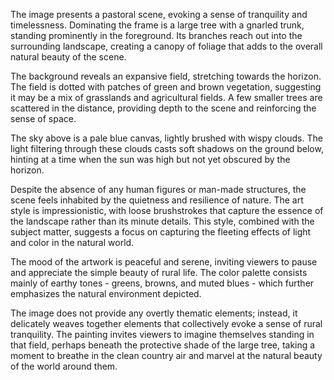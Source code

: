  The image presents a pastoral scene, evoking a sense of tranquility and timelessness. Dominating the frame is a large tree with a gnarled trunk, standing prominently in the foreground. Its branches reach out into the surrounding landscape, creating a canopy of foliage that adds to the overall natural beauty of the scene.

The background reveals an expansive field, stretching towards the horizon. The field is dotted with patches of green and brown vegetation, suggesting it may be a mix of grasslands and agricultural fields. A few smaller trees are scattered in the distance, providing depth to the scene and reinforcing the sense of space.

The sky above is a pale blue canvas, lightly brushed with wispy clouds. The light filtering through these clouds casts soft shadows on the ground below, hinting at a time when the sun was high but not yet obscured by the horizon.

Despite the absence of any human figures or man-made structures, the scene feels inhabited by the quietness and resilience of nature. The art style is impressionistic, with loose brushstrokes that capture the essence of the landscape rather than its minute details. This style, combined with the subject matter, suggests a focus on capturing the fleeting effects of light and color in the natural world.

The mood of the artwork is peaceful and serene, inviting viewers to pause and appreciate the simple beauty of rural life. The color palette consists mainly of earthy tones - greens, browns, and muted blues - which further emphasizes the natural environment depicted.

The image does not provide any overtly thematic elements; instead, it delicately weaves together elements that collectively evoke a sense of rural tranquility. The painting invites viewers to imagine themselves standing in that field, perhaps beneath the protective shade of the large tree, taking a moment to breathe in the clean country air and marvel at the natural beauty of the world around them. 

